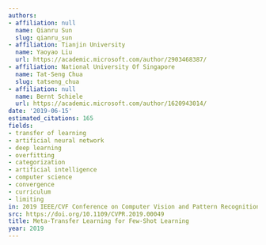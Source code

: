 ```yaml
---
authors:
- affiliation: null
  name: Qianru Sun
  slug: qianru_sun
- affiliation: Tianjin University
  name: Yaoyao Liu
  url: https://academic.microsoft.com/author/2903468387/
- affiliation: National University Of Singapore
  name: Tat-Seng Chua
  slug: tatseng_chua
- affiliation: null
  name: Bernt Schiele
  url: https://academic.microsoft.com/author/1620943014/
date: '2019-06-15'
estimated_citations: 165
fields:
- transfer of learning
- artificial neural network
- deep learning
- overfitting
- categorization
- artificial intelligence
- computer science
- convergence
- curriculum
- limiting
in: 2019 IEEE/CVF Conference on Computer Vision and Pattern Recognition (CVPR)
src: https://doi.org/10.1109/CVPR.2019.00049
title: Meta-Transfer Learning for Few-Shot Learning
year: 2019
---
```

